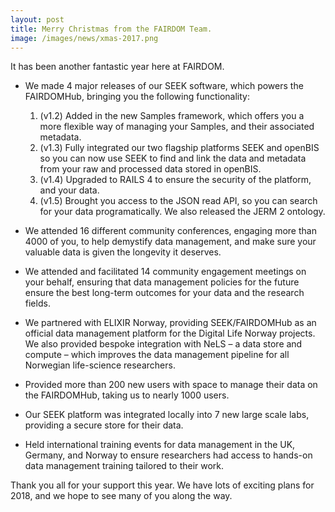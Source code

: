 ```yaml
---
layout: post
title: Merry Christmas from the FAIRDOM Team.
image: /images/news/xmas-2017.png
---
```



It has been another fantastic year here at FAIRDOM.

* We made 4 major releases of our SEEK software, which powers the FAIRDOMHub, bringing you the following functionality:
    1. (v1.2) Added in the new Samples framework, which offers you a more flexible way of managing your Samples, and their associated metadata.
    2. (v1.3) Fully integrated our two flagship platforms SEEK and openBIS so you can now use SEEK to find and link the data and metadata from your raw and processed data stored in openBIS. 
    3. (v1.4) Upgraded to RAILS 4 to ensure the security of the platform, and your data. 
    4. (v1.5) Brought you access to the JSON read API, so you can search for your data programatically. We also released the JERM 2 ontology.

* We attended 16 different community conferences, engaging more than 4000 of you, to help demystify data management, and make sure your valuable data is given the longevity it deserves.
* We attended and facilitated 14 community engagement meetings on your behalf, ensuring that data management policies for the future ensure the best long-term outcomes for your data and the research fields.
* We partnered with ELIXIR Norway, providing SEEK/FAIRDOMHub as an official data management platform for the Digital Life Norway projects. We also provided bespoke integration with NeLS – a data store and compute – which improves the data management pipeline for all Norwegian life-science researchers.
* Provided more than 200 new users with space to manage their data on the FAIRDOMHub, taking us to nearly 1000 users.
* Our SEEK platform was integrated locally into 7 new large scale labs, providing a secure store for their data.
* Held international training events for data management in the UK, Germany, and Norway to ensure researchers had access to hands-on data management training tailored to their work.

Thank you all for your support this year. We have lots of exciting plans for 2018, and we hope to see many of you along the way.